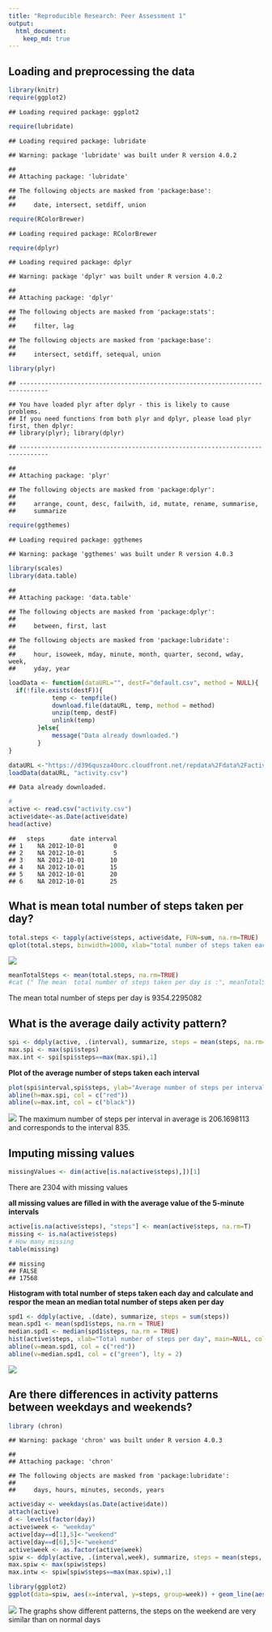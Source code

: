 ```yaml
---
title: "Reproducible Research: Peer Assessment 1"
output: 
  html_document:
    keep_md: true
---
```



## Loading and preprocessing the data


```r
library(knitr)
require(ggplot2)
```

```
## Loading required package: ggplot2
```

```r
require(lubridate)
```

```
## Loading required package: lubridate
```

```
## Warning: package 'lubridate' was built under R version 4.0.2
```

```
## 
## Attaching package: 'lubridate'
```

```
## The following objects are masked from 'package:base':
## 
##     date, intersect, setdiff, union
```

```r
require(RColorBrewer)
```

```
## Loading required package: RColorBrewer
```

```r
require(dplyr)
```

```
## Loading required package: dplyr
```

```
## Warning: package 'dplyr' was built under R version 4.0.2
```

```
## 
## Attaching package: 'dplyr'
```

```
## The following objects are masked from 'package:stats':
## 
##     filter, lag
```

```
## The following objects are masked from 'package:base':
## 
##     intersect, setdiff, setequal, union
```

```r
library(plyr)
```

```
## ------------------------------------------------------------------------------
```

```
## You have loaded plyr after dplyr - this is likely to cause problems.
## If you need functions from both plyr and dplyr, please load plyr first, then dplyr:
## library(plyr); library(dplyr)
```

```
## ------------------------------------------------------------------------------
```

```
## 
## Attaching package: 'plyr'
```

```
## The following objects are masked from 'package:dplyr':
## 
##     arrange, count, desc, failwith, id, mutate, rename, summarise,
##     summarize
```

```r
require(ggthemes)
```

```
## Loading required package: ggthemes
```

```
## Warning: package 'ggthemes' was built under R version 4.0.3
```

```r
library(scales)
library(data.table)
```

```
## 
## Attaching package: 'data.table'
```

```
## The following objects are masked from 'package:dplyr':
## 
##     between, first, last
```

```
## The following objects are masked from 'package:lubridate':
## 
##     hour, isoweek, mday, minute, month, quarter, second, wday, week,
##     yday, year
```

```r
loadData <- function(dataURL="", destF="default.csv", method = NULL){
  if(!file.exists(destF)){
            temp <- tempfile()
            download.file(dataURL, temp, method = method)
            unzip(temp, destF)
            unlink(temp)
        }else{
            message("Data already downloaded.")
        }
}

dataURL <-"https://d396qusza40orc.cloudfront.net/repdata%2Fdata%2Factivity.zip"
loadData(dataURL, "activity.csv")
```

```
## Data already downloaded.
```

```r
#
active <- read.csv("activity.csv")
active$date<-as.Date(active$date)
head(active)
```

```
##   steps       date interval
## 1    NA 2012-10-01        0
## 2    NA 2012-10-01        5
## 3    NA 2012-10-01       10
## 4    NA 2012-10-01       15
## 5    NA 2012-10-01       20
## 6    NA 2012-10-01       25
```


## What is mean total number of steps taken per day?

```r
total.steps <- tapply(active$steps, active$date, FUN=sum, na.rm=TRUE)
qplot(total.steps, binwidth=1000, xlab="total number of steps taken each day")
```

![](PA1_template_files/figure-html/unnamed-chunk-2-1.png)<!-- -->

```r
meanTotalSteps <- mean(total.steps, na.rm=TRUE)
#cat (" The mean  total number of steps taken per day is :", meanTotalSteps  )
```
The mean total number of steps per day is 9354.2295082 



## What is the average daily activity pattern?

```r
spi <- ddply(active, .(interval), summarize, steps = mean(steps, na.rm=TRUE))
max.spi <- max(spi$steps)
max.int <- spi[spi$steps==max(max.spi),1]
```
**Plot of the average number of steps taken each interval**

```r
plot(spi$interval,spi$steps, ylab="Average number of steps per interval",xlab="Interval", main=NULL, type="l", lwd=2, col="green")
abline(h=max.spi, col = c("red"))
abline(v=max.int, col = c("black"))
```

![](PA1_template_files/figure-html/unnamed-chunk-4-1.png)<!-- -->
The maximum number of steps per interval in average is 206.1698113 and corresponds to the interval 835.

## Imputing missing values

```r
missingValues <- dim(active[is.na(active$steps),])[1]
```
There are  2304 with missing values

**all missing values are filled in with the average value of the 5-minute intervals**

```r
active[is.na(active$steps), "steps"] <- mean(active$steps, na.rm=T)
missing <- is.na(active$steps)
# How many missing
table(missing)
```

```
## missing
## FALSE 
## 17568
```

**Histogram with  total number  of steps  taken each day and calculate and respor the mean  an median  total number of steps aken per day**

```r
spd1 <- ddply(active, .(date), summarize, steps = sum(steps))
mean.spd1 <- mean(spd1$steps, na.rm = TRUE)
median.spd1 <- median(spd1$steps, na.rm = TRUE)
hist(active$steps, xlab="Total number of steps per day", main=NULL, col="light green")
abline(v=mean.spd1, col = c("red"))
abline(v=median.spd1, col = c("green"), lty = 2)
```

![](PA1_template_files/figure-html/unnamed-chunk-7-1.png)<!-- -->




## Are there differences in activity patterns between weekdays and weekends?


```r
library (chron)
```

```
## Warning: package 'chron' was built under R version 4.0.3
```

```
## 
## Attaching package: 'chron'
```

```
## The following objects are masked from 'package:lubridate':
## 
##     days, hours, minutes, seconds, years
```

```r
active$day <- weekdays(as.Date(active$date))
attach(active)
d <- levels(factor(day))
active$week <- "weekday"
active[day==d[1],5]<-"weekend"
active[day==d[6],5]<-"weekend"
active$week <- as.factor(active$week)
spiw <- ddply(active, .(interval,week), summarize, steps = mean(steps, na.rm=TRUE))
max.spiw <- max(spiw$steps)
max.intw <- spiw[spiw$steps==max(max.spiw),1]
```



```r
library(ggplot2)
ggplot(data=spiw, aes(x=interval, y=steps, group=week)) + geom_line(aes(color=week))+ facet_wrap(~ week, nrow=2)
```

![](PA1_template_files/figure-html/unnamed-chunk-9-1.png)<!-- -->
The graphs show different patterns, the steps on the weekend are very similar than on normal days



